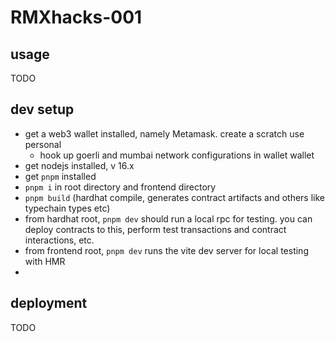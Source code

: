 # RMXhacks-001

## usage

TODO

## dev setup

- get a web3 wallet installed, namely Metamask. create a scratch use personal
  - hook up goerli and mumbai network configurations in wallet
wallet
- get nodejs installed, v 16.x
- get `pnpm` installed
- `pnpm i` in root directory and frontend directory
- `pnpm build` (hardhat compile, generates contract artifacts and others like
typechain types etc)
- from hardhat root, `pnpm dev` should run a local rpc for testing. you can
deploy contracts to this, perform test transactions and contract interactions,
etc.
- from frontend root, `pnpm dev` runs the vite dev server for local testing with
HMR
- 


## deployment

TODO


